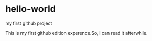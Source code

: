 # hello-world
my first github project

This is my first github edition experence.So, I can read it afterwhile.
